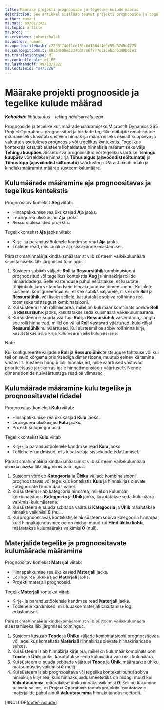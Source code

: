 ```yaml
---
title: Määrake projekti prognooside ja tegelike kulude määrad
description: See artikkel sisaldab teavet projekti prognooside ja tegelike näitajate kulumäärade määramise kohta.
author: rumant
ms.date: 09/01/2022
ms.topic: article
ms.prod: ''
ms.reviewer: johnmichalak
ms.author: rumant
ms.openlocfilehash: c2295174df1ce766c6d1304f4e9c55d32d5c4775
ms.sourcegitcommit: 60a34a00e2237b377c6f777612cebcd6380b05e1
ms.translationtype: MT
ms.contentlocale: et-EE
ms.lasthandoff: 09/13/2022
ms.locfileid: "9475226"
---
```

# <a name="determine-cost-rates-for-project-estimates-and-actuals"></a>Määrake projekti prognooside ja tegelike kulude määrad

_**Kohaldub:** lihtjuurutus – tehing näidisarvelusega_

Prognooside ja tegelike kulumäärade määramiseks Microsoft Dynamics 365 Project Operationsi prognoositud ja hindade tegelike näitajate omahindade määramiseks kasutab süsteem hinnakirja määramiseks esmalt kuupäeva ja valuutat sissetulevas prognoosis või tegelikus kontekstis. Tegelikus kontekstis kasutab süsteem kohaldatava hinnakirja määramiseks välja **Tehingu kuupäev**. Sissetuleva prognoositud või tegeliku väärtuse **Tehingu kuupäev** võrreldakse hinnakirja **Tõhus algus (ajavööndist sõltumatu)** ja **Tõhus lõpp (ajavööndist sõltumatu)** väärtustega. Pärast omahinnakirja kindlaksmääramist määrab süsteem kulumäära. 

## <a name="determining-cost-rates-in-estimate-and-actual-contexts-for-time"></a>Kulumäärade määramine aja prognoositavas ja tegelikus kontekstis

Prognoositav kontekst **Aeg** viitab:

- Hinnapakkumise rea üksikasjad **Aja** jaoks.
- Lepingurea üksikasjad **Aja** jaoks.
- Ressursiülesanded projektis.

Tegelik kontekst **Aja** jaoks viitab:

- Kirje- ja parandustöölehele kandmise read **Aja** jaoks.
- Töölehe read, mis luuakse aja sissekande edastamisel.

Pärast omahinnakirja kindlaksmääramist viib süsteem vaikekulumäära sisestamiseks läbi järgmised toimingud.

1. Süsteem sobitab väljade **Roll** ja **Ressursiühik** kombinatsiooni prognoositud või tegelikus kontekstis **Aeg** ja hinnakirja rollide hinnaridadega. Selle vastenduse puhul eeldatakse, et kasutate tööjõukulu jaoks standardseid hinnakujunduse dimensioone. Kui olete süsteemi konfigureerinud nii, et see sobiks väljadele, mis ei ole **Roll** ja **Ressursiühik**, või lisaks sellele, kasutatakse sobiva rollihinna rea toomiseks teistsugust kombinatsiooni.
1. Kui süsteem leiab rollihinnarea, millel on kulumäär kombinatsioonide **Roll** ja **Ressursiühik** jaoks, kasutatakse seda kulumäära vaikekulumäärana.
1. Kui süsteem ei suuda väärtusi **Roll** ja **Ressursiühik** vastendada, hangib see rolli hinnaread, millel on väljal **Roll** vastavad väärtused, kuid väljal **Ressursiühik** nullväärtused. Kui süsteemil on sobiv rollihinna kirje, kasutatakse selle kirje kulumäära vaikekulumäärana.

> [!NOTE]
> Kui konfigureerite väljadele **Roll** ja **Ressursiühik** teistsuguse tähtsuse või kui teil on muid kõrgema prioriteediga dimensioone, muutub eelnev käitumine vastavalt. Süsteem hangib rolli hinnakirjed, mille väärtused vastavad prioriteetsuse järjekorras igale hinnadimensiooni väärtusele. Nende dimensioonide nullväärtustega read on viimased.

## <a name="determining-cost-rates-on-actual-and-estimate-lines-for-expense"></a>Kulumäärade määramine kulu tegelike ja prognoositavatel ridadel

Prognoositav kontekst **Kulu** viitab:

- Hinnapakkumise rea üksikasjad **Kulu** jaoks.
- Lepingurea üksikasjad **Kulu** jaoks.
- Projekti kuluprognoosid.

Tegelik kontekst **Kulu** viitab:

- Kirje- ja parandustöölehele kandmise read **Kulu** jaoks.
- Töölehele kandmised, mis luuakse aja sissekande edastamisel.

Pärast omahinnakirja kindlaksmääramist viib süsteem vaikekulumäära sisestamiseks läbi järgmised toimingud.

1. Süsteem võrdleb **Kategooria** ja **Ühiku** väljade kombinatsiooni prognoositavas või tegelikus kontekstis **Kulu** ja hinnakirjas olevate kategooriate hinnaridade vahel.
1. Kui süsteem leiab kategooria hinnarea, millel on kulumäär kombinatsiooni **Kategooria** ja **Ühik** jaoks, kasutatakse seda kulumäära vaikimisi kulumäärana.
1. Kui süsteem ei suuda sobitada väärtusi **Kategooria** ja **Ühik** määratakse hinnaks vaikimisi **0** (null).
1. Kui prognoositavas kontekstis leiab süsteem sobiva kategooria hinnarea, kuid hinnakujundusmeetod on midagi muud kui **Hind ühiku kohta**, määratakse kulumääraks vaikimisi **0** (null).

## <a name="determining-cost-rates-on-actual-and-estimate-lines-for-material"></a>Materjalide tegelike ja prognoositavate kulumäärade määramine

Prognoositav kontekst **Materjal** viitab:

- Hinnapakkumise rea üksikasjad **Materjali** jaoks.
- Lepingurea üksikasjad **Materjali** jaoks.
- Projekti materjali prognoosid.

Tegelik **Materjali** kontekst viitab:

- Kirje- ja parandustöölehele kandmise read **Materjali** jaoks.
- Töölehele kandmised, mis luuakse materjali kasutamise logi edastamisel.

Pärast omahinnakirja kindlaksmääramist viib süsteem vaikekulumäära sisestamiseks läbi järgmised toimingud.

1. Süsteem kasutab **Toode** ja **Ühiku** väljade kombinatsiooni prognoositavas või tegelikus kontekstis **Materjali** hinnakirjas olevate hinnakirjaridade suhtes.
1. Kui süsteem leiab hinnakirja kirje rea, millel on kulumäär kombinatsiooni **Toode** ja **Ühik** jaoks, kasutatakse seda kulumäära vaikimisi kulumäära.
1. Kui süsteem ei suuda sobitada väärtusi **Toode** ja **Ühik**, määratakse ühiku maksumuseks vaikimisi **0** (null).
1. Kui süsteem leiab prognoositava või tegeliku konteksti puhul sobiva hinnakirja kirje rea, kuid hinnakujundusmeetodiks on midagi muud kui **Valuutasumma**, määratakse ühikuhinnaks vaikimisi **0**. Selline käitumine tuleneb sellest, et Project Operations toetab projektis kasutatavate materjalide puhul ainult **Valuutasumma** hinnakujundusmeetodit.

[!INCLUDE[footer-include](../../includes/footer-banner.md)]
